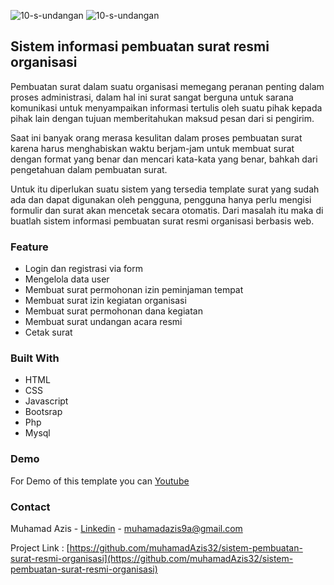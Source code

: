 ![10-s-undangan](https://user-images.githubusercontent.com/88225954/178138136-b083d588-3910-4cfb-b63b-6d8a255fb850.png)
![10-s-undangan](https://user-images.githubusercontent.com/88225954/178138140-47123b10-12ee-417a-b609-4f6430712ea1.png)



## Sistem informasi pembuatan surat resmi organisasi

Pembuatan surat dalam suatu organisasi memegang peranan penting dalam
proses administrasi, dalam hal ini surat sangat berguna untuk sarana komunikasi
untuk menyampaikan informasi tertulis oleh suatu pihak kepada pihak lain dengan
tujuan memberitahukan maksud pesan dari si pengirim. 

Saat ini banyak orang merasa kesulitan dalam proses pembuatan surat karena
harus menghabiskan waktu berjam-jam untuk membuat surat dengan format yang
benar dan mencari kata-kata yang benar, bahkah dari pengetahuan dalam
pembuatan surat.

Untuk itu diperlukan suatu sistem  yang tersedia template surat yang sudah
ada dan dapat digunakan oleh pengguna, pengguna hanya perlu mengisi formulir
dan surat akan mencetak secara otomatis. Dari masalah itu maka di buatlah sistem
informasi pembuatan surat resmi organisasi berbasis web.

### Feature
- Login dan registrasi via form
- Mengelola data user
- Membuat surat permohonan izin peminjaman tempat
- Membuat surat izin kegiatan organisasi
- Membuat surat permohonan dana kegiatan
- Membuat surat undangan acara resmi
- Cetak surat

### Built With
- HTML
- CSS
- Javascript
- Bootsrap
- Php
- Mysql

### Demo
For Demo of this template you can [Youtube](https://youtu.be/7dlST338t1Q)

### Contact

Muhamad Azis - [Linkedin](https://www.linkedin.com/in/muhamadazis32/) - muhamadazis9a@gmail.com

Project Link : [https://github.com/muhamadAzis32/sistem-pembuatan-surat-resmi-organisasi](https://github.com/muhamadAzis32/sistem-pembuatan-surat-resmi-organisasi)
